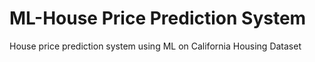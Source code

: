 # ML-House Price Prediction System
 House price prediction system using ML on California Housing Dataset
